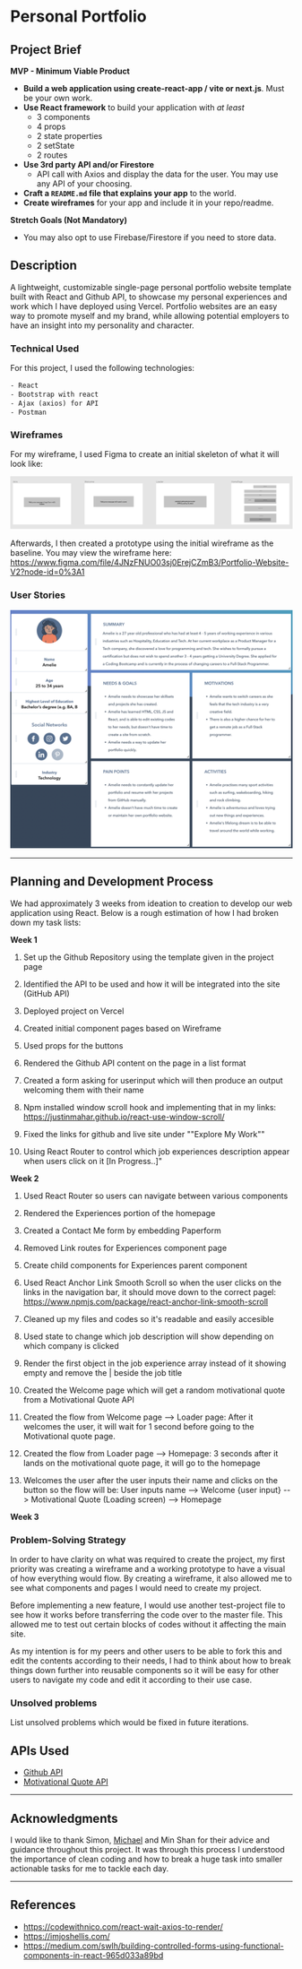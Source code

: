# Personal Portfolio

## Project Brief
**MVP - Minimum Viable Product** 
- **Build a web application using create-react-app / vite or next.js**. Must be
  your own work.
- **Use React framework** to build your application with _at least_
  - 3 components
  - 4 props
  - 2 state properties
  - 2 setState
  - 2 routes
- **Use 3rd party API and/or Firestore**
  - API call with Axios and display the data for the user. You may use any API
    of your choosing.
- **Craft a `README.md` file that explains your app** to the world.
- **Create wireframes** for your app and include it in your repo/readme.

**Stretch Goals (Not Mandatory)**
- You may also opt to use Firebase/Firestore if you need to store data.

## Description

A lightweight, customizable single-page personal portfolio website template built with React and Github API, to showcase my personal experiences and work which I have deployed using Vercel. Portfolio websites are an easy way to promote myself and my brand, while allowing potential employers to have an insight into my personality and character.

### Technical Used
For this project, I used the following technologies:

```
- React
- Bootstrap with react
- Ajax (axios) for API
- Postman
```

### Wireframes

For my wireframe, I used Figma to create an initial skeleton of what it will look like:

![Wireframe Part 1](https://github.com/chrysaliswoon/chrysalis-portfolio/blob/main/src/Image%20Assets/Wireframe.png?raw=true)

Afterwards, I then created a prototype using the initial wireframe as the baseline. You may view the wireframe here: https://www.figma.com/file/4JNzFNUO03sj0ErejCZmB3/Portfolio-Website-V2?node-id=0%3A1


### User Stories


![User Persona](https://github.com/chrysaliswoon/chrysalis-portfolio/blob/main/src/Image%20Assets/userPersona.png?raw=true)


---

## Planning and Development Process

We had approximately 3 weeks from ideation to creation to develop our web application using React. Below is a rough estimation of how I had broken down my task lists:

**Week 1**

1. Set up the Github Repository using the template given in the project page

2. Identified the API to be used and how it will be integrated into the site (GitHub API)

3. Deployed project on Vercel

4. Created initial component pages based on Wireframe

5. Used props for the buttons

6. Rendered the Github API content on the page in a list format

7. Created a form asking for userinput which will then produce an output welcoming them with their name

8. Npm installed window scroll hook and implementing that in my links: https://justinmahar.github.io/react-use-window-scroll/ 

9. Fixed the links for github and live site under ""Explore My Work""

10. Using React Router to control which job experiences description appear when users click on it [In Progress..]"

**Week 2**

1. Used React Router so users can navigate between various components

2. Rendered the Experiences portion of the homepage

3. Created a Contact Me form by embedding Paperform

4. Removed Link routes for Experiences component page

5. Create child components for Experiences parent component

6. Used React Anchor Link Smooth Scroll so when the user clicks on the links in the navigation bar, it should move down to the correct pagel: https://www.npmjs.com/package/react-anchor-link-smooth-scroll 

7. Cleaned up my files and codes so it's readable and easily accesible

8. Used state to change which job description will show depending on which company is clicked

9. Render the first object in the job experience array instead of it showing empty and remove the | beside the job title

10. Created the Welcome page which will get a random motivational quote from a Motivational Quote API

11. Created the flow from Welcome page --> Loader page: After it welcomes the user, it will wait for 1 second before going to the Motivational quote page.

12. Created the flow from Loader page --> Homepage:  3 seconds after it lands on the motivational quote page, it will go to the homepage

13. Welcomes the user after the user inputs their name and clicks on the button so the flow will be:
User inputs name --> Welcome {user input} --> Motivational Quote (Loading screen) --> Homepage

**Week 3**


### Problem-Solving Strategy

In order to have clarity on what was required to create the project, my first priority was creating a wireframe and a working prototype to have a visual of how everything would flow. By creating a wireframe, it also allowed me to see what components and pages I would need to create my project. 

Before implementing a new feature, I would use another test-project file to see how it works before transferring the code over to the master file. This allowed me to test out certain blocks of codes without it affecting the main site. 

As my intention is for my peers and other users to be able to fork this and edit the contents according to their needs, I had to think about how to break things down further into reusable components so it will be easy for other users to navigate my code and edit it according to their use case. 

### Unsolved problems

List unsolved problems which would be fixed in future iterations.

## APIs Used

- [Github API](https://docs.github.com/en/rest)
- [Motivational Quote API](https://api.quotable.io/random)

---

## Acknowledgments

I would like to thank Simon, [Michael](https://github.com/MichaelKalamogan/) and Min Shan for their advice and guidance throughout this project. It was through this process I understood the importance of clean coding and how to break a huge task into smaller actionable tasks for me to tackle each day. 

---

 ## References
 
 - https://codewithnico.com/react-wait-axios-to-render/
 - https://imjoshellis.com/
 - https://medium.com/swlh/building-controlled-forms-using-functional-components-in-react-965d033a89bd
